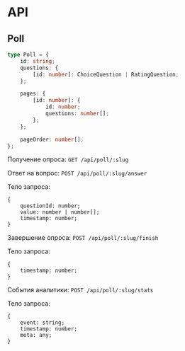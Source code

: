 # API

## Poll

```typescript
type Poll = {
    id: string;
    questions: {
        [id: number]: ChoiceQuestion | RatingQuestion;
    };

    pages: {
        [id: number]: {
            id: number;
            questions: number[];
        };
    };

    pageOrder: number[];
};
```

Получение опроса:
`GET /api/poll/:slug`

Ответ на вопрос:
`POST /api/poll/:slug/answer`

Тело запроса:

```
{
    questionId: number;
    value: number | number[];
    timestamp: number;
}
```

Завершение опроса:
`POST /api/poll/:slug/finish`

Тело запроса:

```
{
    timestamp: number;
}
```

События аналитики:
`POST /api/poll/:slug/stats`

Тело запроса:

```
{
    event: string;
    timestamp: number;
    meta: any;
}
```
